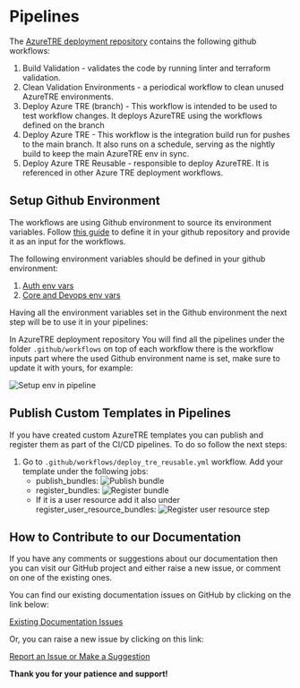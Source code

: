 # Pipelines

The [AzureTRE deployment repository](https://github.com/microsoft/AzureTRE-Deployment) contains the following github workflows:

1. Build Validation - validates the code by running linter and terraform validation.
1. Clean Validation Environments - a periodical workflow to clean unused AzureTRE environments.
1. Deploy Azure TRE (branch) - This workflow is intended to be used to test workflow changes. It deploys AzureTRE using the workflows defined on the branch
1. Deploy Azure TRE - This workflow is the integration build run for pushes to the main branch. It also runs on a schedule, serving as the nightly build to keep the main AzureTRE env in sync.
1. Deploy Azure TRE Reusable - responsible to deploy AzureTRE. It is referenced in other Azure TRE deployment workflows.


## Setup Github Environment

The workflows are using Github environment to source its environment variables. Follow [this guide](https://docs.github.com/en/actions/deployment/targeting-different-environments/using-environments-for-deployment#creating-an-environment) to define it in your github repository and provide it as an input for the workflows.

The following environment variables should be defined in your github environment:

1. [Auth env vars](../../tre-admins/auth.md##create_authentication_assets)
1. [Core and Devops env vars](../../tre-admins/environment-variables.md)

Having all the environment variables set in the Github environment the next step will be to use it in your pipelines:

In AzureTRE deployment repository You will find all the pipelines under the folder `.github/workflows` on top of each workflow there is the workflow
inputs part where the used Github environment name is set, make sure to update it with yours, for example:

![Setup env in pipeline](../../assets/using-tre/pipelines_set_env.png)

## Publish Custom Templates in Pipelines

If you have created custom AzureTRE templates you can publish and register them as part of the CI/CD pipelines. To do so follow the next steps:
1. Go to `.github/workflows/deploy_tre_reusable.yml` workflow. Add your template under the following jobs:
    - publish_bundles:
        ![Publish bundle](../../assets/using-tre/push_bundles_step.png)
    - register_bundles:
        ![Register bundle](../../assets/using-tre/register_bundles.png)
    - If it is a user resource add it also under register_user_resource_bundles:
        ![Register user resource step](../../assets/using-tre/register_user_resource.png)

## How to Contribute to our Documentation

If you have any comments or suggestions about our documentation then you can visit our GitHub project and either raise a new issue, or comment on one of the existing ones.

You can find our existing documentation issues on GitHub by clicking on the link below:

[Existing Documentation Issues](https://github.com/microsoft/AzureTRE/issues?q=is%3Aissue+is%3Aopen+label%3Adocumentation)

Or, you can raise a new issue by clicking on this link:

[Report an Issue or Make a Suggestion](https://github.com/microsoft/AzureTRE/issues/new/choose)

**Thank you for your patience and support!**
